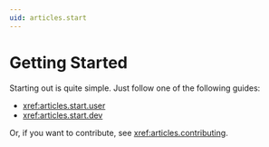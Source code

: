 ```yaml
---
uid: articles.start
---
```


# Getting Started

Starting out is quite simple. Just follow one of the following guides:

- <xref:articles.start.user>
- <xref:articles.start.dev>

Or, if you want to contribute, see <xref:articles.contributing>.
